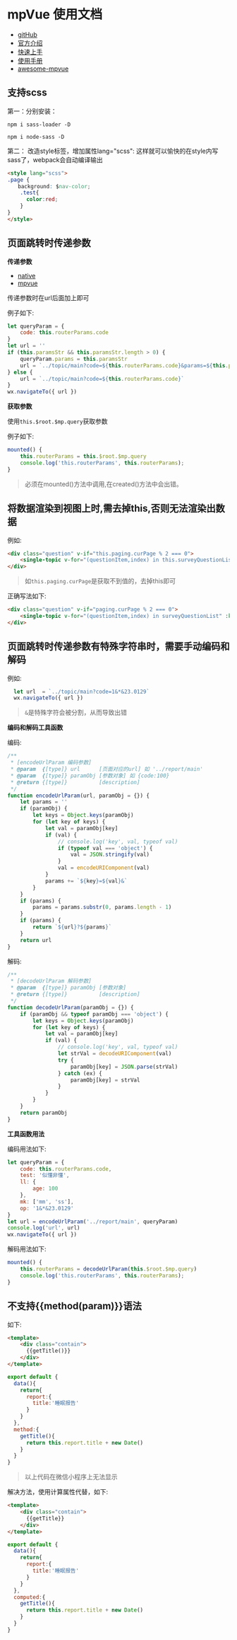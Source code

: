 # mpVue 使用文档

- [gitHub](https://github.com/Meituan-Dianping/mpvue)
- [官方介绍](http://mpvue.com/)
- [快速上手](http://mpvue.com/mpvue/quickstart/)
- [使用手册](http://mpvue.com/mpvue/)
- [awesome-mpvue](https://github.com/mpvue/awesome-mpvue)

## 支持scss

第一：分别安装：

```shell
npm i sass-loader -D

npm i node-sass -D
```

第二： 改造style标签，增加属性lang="scss": 这样就可以愉快的在style内写sass了，webpack会自动编译输出

```html
<style lang="scss">
.page {
　　background: $nav-color;
    .test{
      color:red;
    }
}
</style>
```

## 页面跳转时传递参数

**传递参数**

- [native](https://developers.weixin.qq.com/miniprogram/dev/api/ui-navigate.html)
- [mpvue](http://mpvue.com/mpvue/#_18)

传递参数时在url后面加上即可

例子如下:

```javascript
let queryParam = {
    code: this.routerParams.code
}
let url = ''
if (this.paramsStr && this.paramsStr.length > 0) {
    queryParam.params = this.paramsStr
    url = `../topic/main?code=${this.routerParams.code}&params=${this.paramsStr}`
} else {
    url = `../topic/main?code=${this.routerParams.code}`
}
wx.navigateTo({ url })
```

**获取参数**

使用`this.$root.$mp.query`获取参数

例子如下:

```javascript
mounted() {
    this.routerParams = this.$root.$mp.query
    console.log('this.routerParams', this.routerParams);
}
```

> 必须在mounted()方法中调用,在created()方法中会出错。

## 将数据渲染到视图上时,需去掉this,否则无法渲染出数据

例如:

```html
<div class="question" v-if="this.paging.curPage % 2 === 0">
    <single-topic v-for="(questionItem,index) in this.surveyQuestionList" :key="index" :questionItem="questionItem"></single-topic>
</div>
```

> 如`this.paging.curPage`是获取不到值的，去掉this即可

正确写法如下:

```html
<div class="question" v-if="paging.curPage % 2 === 0">
    <single-topic v-for="(questionItem,index) in surveyQuestionList" :key="index" :questionItem="questionItem"></single-topic>
</div>
```

## 页面跳转时传递参数有特殊字符串时，需要手动编码和解码

例如:

```javascript
  let url  = `../topic/main?code=1&*&23.0129`
  wx.navigateTo({ url })
```

> `&`是特殊字符会被分割，从而导致出错

**编码和解码工具函数**

编码:

```javascript
/**
 * [encodeUrlParam 编码参数]
 * @param  {[type]} url      [页面对应的url] 如 '../report/main'
 * @param  {[type]} paramObj [参数对象] 如 {code:100}
 * @return {[type]}          [description]
 */
function encodeUrlParam(url, paramObj = {}) {
    let params = ''
    if (paramObj) {
        let keys = Object.keys(paramObj)
        for (let key of keys) {
            let val = paramObj[key]
            if (val) {
                // console.log('key', val, typeof val)
                if (typeof val === 'object') {
                    val = JSON.stringify(val)
                }
                val = encodeURIComponent(val)
            }
            params += `${key}=${val}&`
        }
    }
    if (params) {
        params = params.substr(0, params.length - 1)
    }
    if (params) {
        return `${url}?${params}`
    }
    return url
}
```

解码:

```javascript
/**
 * [decodeUrlParam 解码参数]
 * @param  {[type]} paramObj [参数对象]
 * @return {[type]}          [description]
 */
function decodeUrlParam(paramObj = {}) {
    if (paramObj && typeof paramObj === 'object') {
        let keys = Object.keys(paramObj)
        for (let key of keys) {
            let val = paramObj[key]
            if (val) {
                // console.log('key', val, typeof val)
                let strVal = decodeURIComponent(val)
                try {
                    paramObj[key] = JSON.parse(strVal)
                } catch (ex) {
                    paramObj[key] = strVal
                }
            }
        }
    }
    return paramObj
}
```

**工具函数用法**

编码用法如下:

```javascript
let queryParam = {
    code: this.routerParams.code,
    test: '似懂非懂',
    ll: {
        age: 100
    },
    mk: ['mm', 'ss'],
    op: '1&*&23.0129'
}
let url = encodeUrlParam('../report/main', queryParam)
console.log('url', url)
wx.navigateTo({ url })
```

解码用法如下:

```javascript
mounted() {
    this.routerParams = decodeUrlParam(this.$root.$mp.query)
    console.log('this.routerParams', this.routerParams);
}
```

## 不支持{{method(param)}}语法

如下:

```html
<template>
    <div class="contain">
      {{getTitle()}}
    </div>
</template>
```

```javascript
export default {
  data(){
    return{
      report:{
        title:'睡眠报告'
      }
    }
  },
  method:{
    getTitle(){
      return this.report.title + new Date()
    }
  }
}
```

> 以上代码在微信小程序上无法显示

解决方法，使用计算属性代替，如下:

```html
<template>
    <div class="contain">
      {{getTitle}}
    </div>
</template>
```

```javascript
export default {
  data(){
    return{
      report:{
        title:'睡眠报告'
      }
    }
  },
  computed:{
    getTitle(){
      return this.report.title + new Date()
    }
  }
}
```
